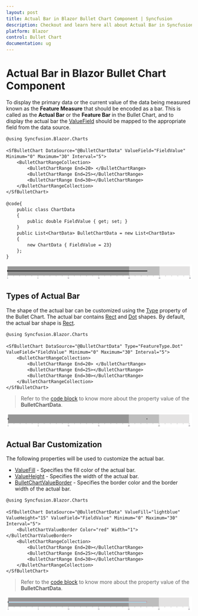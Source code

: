 ```yaml
---
layout: post
title: Actual Bar in Blazor Bullet Chart Component | Syncfusion
description: Checkout and learn here all about Actual Bar in Syncfusion Blazor Bullet Chart component and much more.
platform: Blazor
control: Bullet Chart 
documentation: ug
---
```


# Actual Bar in Blazor Bullet Chart Component

To display the primary data or the current value of the data being measured known as the **Feature Measure** that should be encoded as a bar. This is called as the **Actual Bar** or the **Feature Bar** in the Bullet Chart, and to display the actual bar the [ValueField](https://help.syncfusion.com/cr/blazor/Syncfusion.Blazor.Charts.SfBulletChart-1.html#Syncfusion_Blazor_Charts_SfBulletChart_1_ValueField) should be mapped to the appropriate field from the data source.

```cshtml
@using Syncfusion.Blazor.Charts

<SfBulletChart DataSource="@BulletChartData" ValueField="FieldValue" Minimum="0" Maximum="30" Interval="5">
    <BulletChartRangeCollection>
        <BulletChartRange End=20> </BulletChartRange>
        <BulletChartRange End=25></BulletChartRange>
        <BulletChartRange End=30></BulletChartRange>
    </BulletChartRangeCollection>
</SfBulletChart>

@code{
    public class ChartData
    {
        public double FieldValue { get; set; }
    }
    public List<ChartData> BulletChartData = new List<ChartData>
    {
        new ChartData { FieldValue = 23}
    };
}
```

![Actual Bar in Bullet Chart](images/value-bar.png)

## Types of Actual Bar

The shape of the actual bar can be customized using the [Type](https://help.syncfusion.com/cr/blazor/Syncfusion.Blazor.Charts.SfBulletChart-1.html#Syncfusion_Blazor_Charts_SfBulletChart_1_Type) property of the Bullet Chart. The actual bar contains [Rect](https://help.syncfusion.com/cr/blazor/Syncfusion.Blazor.Charts.FeatureType.html#Syncfusion_Blazor_Charts_FeatureType_Rect) and [Dot](https://help.syncfusion.com/cr/blazor/Syncfusion.Blazor.Charts.FeatureType.html#Syncfusion_Blazor_Charts_FeatureType_Dot) shapes. By default, the actual bar shape is [Rect](https://help.syncfusion.com/cr/blazor/Syncfusion.Blazor.Charts.FeatureType.html#Syncfusion_Blazor_Charts_FeatureType_Rect).

```cshtml
@using Syncfusion.Blazor.Charts

<SfBulletChart DataSource="@BulletChartData" Type="FeatureType.Dot" ValueField="FieldValue" Minimum="0" Maximum="30" Interval="5">
    <BulletChartRangeCollection>
        <BulletChartRange End=20> </BulletChartRange>
        <BulletChartRange End=25></BulletChartRange>
        <BulletChartRange End=30></BulletChartRange>
    </BulletChartRangeCollection>
</SfBulletChart>
```

> Refer to the [code block](#actual-bar-in-blazor-bullet-chart-component) to know more about the property value of the **BulletChartData**.

![Types of Actual Bar](images/value-type.png)

## Actual Bar Customization

The following properties will be used to customize the actual bar.

* [ValueFill](https://help.syncfusion.com/cr/blazor/Syncfusion.Blazor.Charts.SfBulletChart-1.html#Syncfusion_Blazor_Charts_SfBulletChart_1_ValueFill) - Specifies the fill color of the actual bar.
* [ValueHeight](https://help.syncfusion.com/cr/blazor/Syncfusion.Blazor.Charts.SfBulletChart-1.html#Syncfusion_Blazor_Charts_SfBulletChart_1_ValueHeight) - Specifies the width of the actual bar.
* [BulletChartValueBorder](https://help.syncfusion.com/cr/blazor/Syncfusion.Blazor.Charts.BulletChartValueBorder.html) - Specifies the border color and the border width of the actual bar.

```cshtml
@using Syncfusion.Blazor.Charts

<SfBulletChart DataSource="@BulletChartData" ValueFill="lightblue" ValueHeight="15" ValueField="FieldValue" Minimum="0" Maximum="30" Interval="5">
    <BulletChartValueBorder Color="red" Width="1"></BulletChartValueBorder>
    <BulletChartRangeCollection>
        <BulletChartRange End=20></BulletChartRange>
        <BulletChartRange End=25></BulletChartRange>
        <BulletChartRange End=30></BulletChartRange>
    </BulletChartRangeCollection>
</SfBulletChart>
```

> Refer to the [code block](#actual-bar-in-blazor-bullet-chart-component) to know more about  the property value of the **BulletChartData**.

![Actual Bar - Customization](images/valuebar-custom.png)
